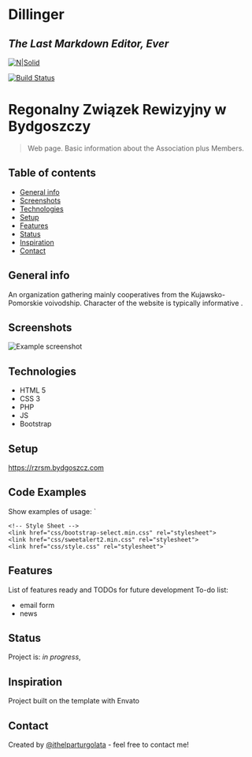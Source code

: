 # Dillinger
## _The Last Markdown Editor, Ever_

[![N|Solid](https://cldup.com/dTxpPi9lDf.thumb.png)](https://nodesource.com/products/nsolid)

[![Build Status](https://travis-ci.org/joemccann/dillinger.svg?branch=master)](https://travis-ci.org/joemccann/dillinger)

# Regonalny Związek Rewizyjny w Bydgoszczy
> Web page. Basic information about the Association plus Members. 

## Table of contents
* [General info](#general-info)
* [Screenshots](#screenshots)
* [Technologies](#technologies)
* [Setup](#setup)
* [Features](#features)
* [Status](#status)
* [Inspiration](#inspiration)
* [Contact](#contact)

## General info
An organization gathering mainly cooperatives from the Kujawsko-Pomorskie voivodship. Character of the website is typically informative .

## Screenshots
![Example screenshot](./img/screenshot.png)

## Technologies
* HTML 5 
* CSS 3
* PHP
* JS
* Bootstrap

## Setup
https://rzrsm.bydgoszcz.com

## Code Examples
Show examples of usage:
`<!DOCTYPE html>
<html lang="en">
<head>
   <!-- Meta Tags -->
   <meta charset="utf-8">
   <meta content="width=device-width, initial-scale=1, shrink-to-fit=no" name="viewport">
   <!-- Author -->
   <meta name="author" content="IT HELP">
   <!-- description -->
   <meta name="description" content="Regionalny Związek Rewizyjny Spółdzielni Mieszkaniowych w Bydgoszczy">
   <!-- keywords -->
   <meta name="keywords" content="Regionalny Związek Rewizyjny, Spółdzielnie, Bydgoszczy, Regionalny Związek Rewizyjny Spółdzielni Mieszkaniowych">
   <meta name="robots" content="all">
   <!-- Page Title -->
   <title>Regionalny Związek Rewizyjny Spółdzielni Mieszkaniowych w Bydgoszczy</title>
    <!-- Favicon -->
    <link href="img/favicon.ico" rel="icon">
    <!-- Bundle -->
    <link href="vendor/css/bundle.min.css" rel="stylesheet">
    <!-- Plugin Css -->
    <link href="vendor/css/LineIcons.min.css" rel="stylesheet">
    <link href="vendor/css/select2.min.css" rel="stylesheet">
    <link href="vendor/css/revolution-settings.min.css" rel="stylesheet">
    <link href="vendor/css/jquery.fancybox.min.css" rel="stylesheet">
    <link href="vendor/css/wow.css" rel="stylesheet">
    <link href="vendor/css/owl.carousel.min.css" rel="stylesheet">
    <link href="vendor/css/cubeportfolio.min.css" rel="stylesheet">

    <!-- Style Sheet -->
    <link href="css/bootstrap-select.min.css" rel="stylesheet">
    <link href="css/sweetalert2.min.css" rel="stylesheet">
    <link href="css/style.css" rel="stylesheet">`

## Features
List of features ready and TODOs for future development
To-do list:
* email form
* news

## Status
Project is: _in progress_, 

## Inspiration
Project built on the template with Envato

## Contact
Created by [@ithelparturgolata](ithelparturgolata@gmail.com) - feel free to contact me!
